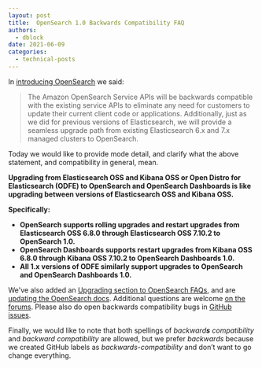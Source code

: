```yaml
---
layout: post
title:  OpenSearch 1.0 Backwards Compatibility FAQ
authors: 
  - dblock
date: 2021-06-09
categories:
  - technical-posts
---
```

In [introducing OpenSearch](https://aws.amazon.com/blogs/opensource/introducing-opensearch/) we said:
> The Amazon OpenSearch Service APIs will be backwards compatible with the existing service APIs to eliminate any need for customers to update their current client code or applications. Additionally, just as we did for previous versions of Elasticsearch, we will provide a seamless upgrade path from existing Elasticsearch 6.x and 7.x managed clusters to OpenSearch.

Today we would like to provide mode detail, and clarify what the above statement, and compatibility in general, mean.

**Upgrading from Elasticsearch OSS and Kibana OSS or Open Distro for Elasticsearch (ODFE) to OpenSearch and OpenSearch Dashboards is like upgrading between versions of Elasticsearch OSS and Kibana OSS.**

**Specifically:**

* **OpenSearch supports rolling upgrades and restart upgrades from Elasticsearch OSS 6.8.0 through Elasticsearch OSS 7.10.2 to OpenSearch 1.0.**
* **OpenSearch Dashboards supports restart upgrades from Kibana OSS 6.8.0 through Kibana OSS 7.10.2 to OpenSearch Dashboards 1.0.**
* **All 1.x versions of ODFE similarly support upgrades to OpenSearch and OpenSearch Dashboards 1.0.**

We've also added an [Upgrading section to OpenSearch FAQs](/faq/#upgrading), and are [updating the OpenSearch docs](https://github.com/opensearch-project/documentation-website/issues/39). Additional questions are welcome [on the forums](https://discuss.opendistrocommunity.dev/). Please also do open backwards compatibility bugs in [GitHub issues](https://github.com/opensearch-project/OpenSearch/issues).

Finally, we would like to note that both spellings of _backward**s** compatibility_ and _backward compatibility_ are allowed, but we prefer _backwards_ because we created GitHub labels as _backwards-compatibility_ and don’t want to go change everything.

